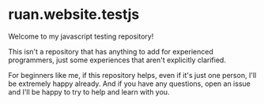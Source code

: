 # ruan.website.testjs
Welcome to my javascript testing repository!

This isn't a repository that has anything to add for experienced programmers, just some experiences that aren't explicitly clarified.

For beginners like me, if this repository helps, even if it's just one person, I'll be extremely happy already. And if you have any questions, open an issue and I'll be happy to try to help and learn with you.